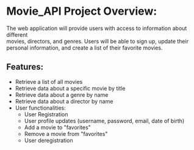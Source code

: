 # Movie_API Project Overview:

The web application will provide users with access to information about different  
movies, directors, and genres. Users will be able to sign up, update their  
personal information, and create a list of their favorite movies.
 
## Features:
- Retrieve a list of all movies
- Retrieve data about a specific movie by title
- Retrieve data about a genre by name
- Retrieve data about a director by name
- User functionalities:
  - User Registration
  - User profile updates (username, password, email, date of birth)
  - Add a movie to "favorites"
  - Remove a movie from "favorites"
  - User deregistration
